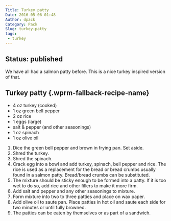 ```yaml
---
Title: Turkey patty
Date: 2016-05-06 01:48
Author: dpack
Category: Pack
Slug: turkey-patty
tags:
 - turkey
---
```

Status: published
---

We have all had a salmon patty before. This is a nice turkey inspired version of that. <!--WPRM Recipe 120-->

<div class="wprm-fallback-recipe">

Turkey patty {.wprm-fallback-recipe-name}
------------

<div class="wprm-fallback-recipe-ingredients">

-   4 oz turkey (cooked)
-   1 oz green bell pepper
-   2 oz rice
-   1 eggs (large)
-   salt & pepper (and other seasonings)
-   1 oz spinach
-   1 oz olive oil

</div>

<div class="wprm-fallback-recipe-instructions">

1.  Dice the green bell pepper and brown in frying pan. Set aside.
2.  Shred the turkey.
3.  Shred the spinach.
4.  Crack egg into a bowl and add turkey, spinach, bell pepper and rice. The rice is used as a replacement for the bread or bread crumbs usually found in a salmon patty. Bread/bread crumbs can be substituted.
5.  The mixture should be sticky enough to be formed into a patty. If it is too wet to do so, add rice and other fillers to make it more firm.
6.  Add salt and pepper and any other seasonings to mixture.
7.  Form mixture into two to three patties and place on wax paper.
8.  Add olive oil to saute pan. Place patties in hot oil and saute each side for two minutes or until fully browned.
9.  The patties can be eaten by themselves or as part of a sandwich.

</div>

<div class="wprm-fallback-recipe-notes">

</div>

</div>

<!--End WPRM Recipe-->
